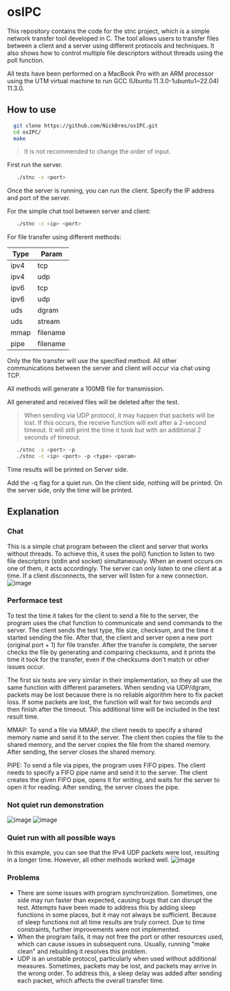 # osIPC

This repository contains the code for the stnc project, which is a simple network transfer tool developed in C. The tool allows users to transfer files between a client and a server using different protocols and techniques. It also shows how to control multiple file descriptors without threads using the poll function.


All tests have been performed on a MacBook Pro with an ARM processor using the UTM virtual machine to run GCC (Ubuntu 11.3.0-1ubuntu1~22.04) 11.3.0.

## How to use

```sh
  git clone https://github.com/NickBres/osIPC.git
  cd osIPC/
  make
   ```

> It is not recommended to change the order of input.

First run the server.

```sh
   ./stnc -s <port>
   ```

Once the server is running, you can run the client. Specify the IP address and port of the server.

For the simple chat tool between server and client:
```sh
   ./stnc -c <ip> <port>
   ```

For file transfer using different methods:


| Type  | Param  |
|-------|--------|
| ipv4  | tcp    |
| ipv4  | udp    |
| ipv6  | tcp    |
| ipv6  | udp    |
| uds   | dgram  |
| uds   | stream |
| mmap   | filename  |
| pipe   | filename |


Only the file transfer will use the specified method. All other communications between the server and client will occur via chat using TCP.

All methods will generate a 100MB file for transmission.

All generated and received files will be deleted after the test.

> When sending via UDP protocol, it may happen that packets will be lost. If this occurs, the receive function will exit after a 2-second timeout. It will still print the time it took but with an additional 2 seconds of timeout.

```sh
   ./stnc -s <port> -p
   ./stnc -c <ip> <port> -p <type> <param>
   ```
Time results will be printed on Server side.

Add the -q flag for a quiet run. On the client side, nothing will be printed. On the server side, only the time will be printed.

## Explanation

### Chat

This is a simple chat program between the client and server that works without threads. To achieve this, it uses the poll() function to listen to two file descriptors (stdin and socket) simultaneously. When an event occurs on one of them, it acts accordingly. The server can only listen to one client at a time. If a client disconnects, the server will listen for a new connection.
![image](https://github.com/NickBres/osIPC/assets/70432147/88f7cd28-f955-495e-8474-8d1815256d88)


### Performace test

To test the time it takes for the client to send a file to the server, the program uses the chat function to communicate and send commands to the server. The client sends the test type, file size, checksum, and the time it started sending the file. After that, the client and server open a new port (original port + 1) for file transfer. After the transfer is complete, the server checks the file by generating and comparing checksums, and it prints the time it took for the transfer, even if the checksums don't match or other issues occur.

The first six tests are very similar in their implementation, so they all use the same function with different parameters. When sending via UDP/dgram, packets may be lost because there is no reliable algorithm here to fix packet loss. If some packets are lost, the function will wait for two seconds and then finish after the timeout. This additional time will be included in the test result time.

MMAP: To send a file via MMAP, the client needs to specify a shared memory name and send it to the server. The client then copies the file to the shared memory, and the server copies the file from the shared memory. After sending, the server closes the shared memory.

PIPE: To send a file via pipes, the program uses FIFO pipes. The client needs to specify a FIFO pipe name and send it to the server. The client creates the given FIFO pipe, opens it for writing, and waits for the server to open it for reading. After sending, the server closes the pipe.

### Not quiet run demonstration
![image](https://github.com/NickBres/osIPC/assets/70432147/415fb07c-8f6e-430a-8626-4fd13aa06e1a)
![image](https://github.com/NickBres/osIPC/assets/70432147/26a5f925-52af-4869-85cf-a20f667c5d00)


### Quiet run with all possible ways

In this example, you can see that the IPv4 UDP packets were lost, resulting in a longer time. However, all other methods worked well.
![image](https://github.com/NickBres/osIPC/assets/70432147/ebb48f23-6355-4ca7-a5ad-268aefcd0f96)

### Problems

* There are some issues with program synchronization. Sometimes, one side may run faster than expected, causing bugs that can disrupt the test. Attempts have been made to address this by adding sleep functions in some places, but it may not always be sufficient. Because of sleep functions not all time results are truly correct. Due to time constraints, further improvements were not implemented.
* When the program fails, it may not free the port or other resources used, which can cause issues in subsequent runs. Usually, running "make clean" and rebuilding it resolves this problem.
* UDP is an unstable protocol, particularly when used without additional measures. Sometimes, packets may be lost, and packets may arrive in the wrong order. To address this, a sleep delay was added after sending each packet, which affects the overall transfer time.








